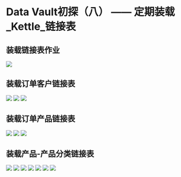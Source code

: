 # Data Vault初探（八） —— 定期装载_Kettle_链接表
## 装载链接表作业
![](assets/20151211173054954.png)
## 装载订单客户链接表
![](assets/20151211173131361.png)
![](assets/20151211173145255.png)
![](assets/20151211173156300.png)
## 装载订单产品链接表
![](assets/20151211173221639.png)
![](assets/20151211173235321.png)
![](assets/20151211173254510.png)
## 装载产品-产品分类链接表
![](assets/20151211173349642.png)
![](assets/20151211173359930.png)
![](assets/20151211173409699.png)
![](assets/20151211173422162.png)
![](assets/20151211173431902.png)
![](assets/20151211173440529.png)
![](assets/20151211173449708.png)